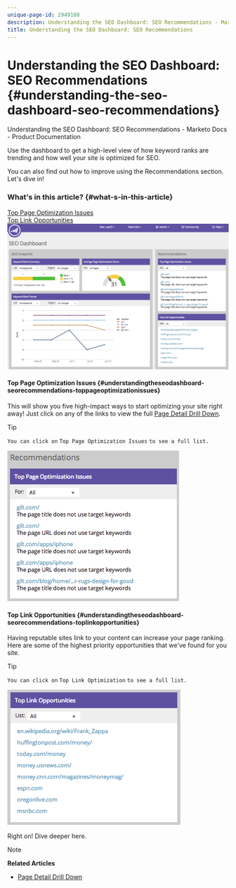 ```yaml
---
unique-page-id: 2949180
description: Understanding the SEO Dashboard: SEO Recommendations - Marketo Docs - Product Documentation
title: Understanding the SEO Dashboard: SEO Recommendations
---
```


# Understanding the SEO Dashboard: SEO Recommendations {#understanding-the-seo-dashboard-seo-recommendations}

Understanding the SEO Dashboard: SEO Recommendations - Marketo Docs - Product Documentation

Use the dashboard to get a high-level view of how keyword ranks are trending and how well your site is optimized for SEO.

You can also find out how to improve using the Recommendations section. Let's dive in!

### What's in this article? {#what-s-in-this-article}

[Top Page Optimization Issues](#understandingtheseodashboard-seorecommendations-toppageoptimizationissues)  
[Top Link Opportunities](#understandingtheseodashboard-seorecommendations-toplinkopportunities)  
![](assets/image2014-9-17-21-3a39-3a57.png)  

#### Top Page Optimization Issues {#understandingtheseodashboard-seorecommendations-toppageoptimizationissues}

This will show you five high-impact ways to start optimizing your site right away! Just click on any of the links to view the full [Page Detail Drill Down](../../../../../welcome-to-marketo-docs/product-docs/additional-apps/seo/pages/seo-using-the-page-detail-drill-down.md).

>[!TIP]
>
>`You can click on` `Top Page Optimization Issues` `to see a full list.`

![](assets/image2014-9-17-21-3a40-3a52.png)  

#### Top Link Opportunities {#understandingtheseodashboard-seorecommendations-toplinkopportunities}

Having reputable sites link to your content can increase your page ranking. Here are some of the highest priority opportunities that we've found for you site.

>[!TIP]
>
>`You can click on` `Top Link Optimization` `to see a full list.`

![](assets/image2014-9-17-21-3a41-3a17.png)

Right on! Dive deeper here.

>[!NOTE]
>
>**Related Articles**
>
>* [Page Detail Drill Down](../../../../../welcome-to-marketo-docs/product-docs/additional-apps/seo/pages/seo-using-the-page-detail-drill-down.md)
>

